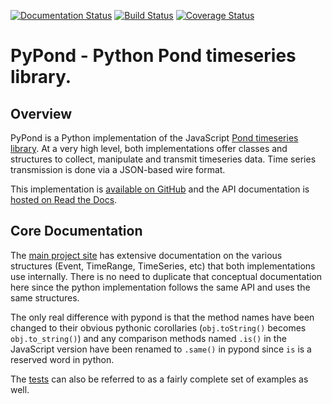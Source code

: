 [![Documentation Status](https://readthedocs.org/projects/pypond/badge/?version=latest)](http://pypond.readthedocs.io/en/latest/?badge=latest) [![Build Status](https://travis-ci.org/esnet/pypond.svg?branch=master)](https://travis-ci.org/esnet/pypond) [![Coverage Status](https://coveralls.io/repos/github/esnet/pypond/badge.svg?branch=master)](https://coveralls.io/github/esnet/pypond?branch=master)

# PyPond - Python Pond timeseries library.

## Overview

PyPond is a Python implementation of the JavaScript [Pond timeseries library](http://software.es.net/pond/). At a very high level, both implementations offer classes and structures to collect, manipulate and transmit timeseries data. Time series transmission is done via a JSON-based wire format.

This implementation is [available on GitHub](https://github.com/esnet/pypond) and the API documentation is [hosted on Read the Docs](http://pypond.readthedocs.org/).

## Core Documentation

The [main project site](http://software.es.net/pond/) has extensive documentation on the various structures (Event, TimeRange, TimeSeries, etc) that both implementations use internally. There is no need to duplicate that conceptual documentation here since the python implementation follows the same API and uses the same structures.

The only real difference with pypond is that the method names have been changed to their obvious pythonic corollaries (`obj.toString()` becomes `obj.to_string()`) and any comparison methods named `.is()` in the JavaScript version have been renamed to `.same()` in pypond since `is` is a reserved word in python.

The [tests](https://github.com/esnet/pypond/tree/master/tests) can also be referred to as a fairly complete set of examples as well.
